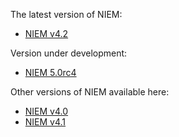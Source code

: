 
The latest version of NIEM: 

- [NIEM v4.2](4.2)

Version under development:

- [NIEM 5.0rc4](5.0rc4)

Other versions of NIEM available here:

- [NIEM v4.0](4.0)
- [NIEM v4.1](4.1)

